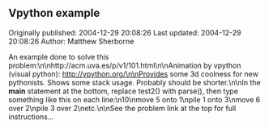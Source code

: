 ## Vpython example

Originally published: 2004-12-29 20:08:26
Last updated: 2004-12-29 20:08:26
Author: Matthew Sherborne

An example done to solve this problem:\n\nhttp://acm.uva.es/p/v1/101.html\n\nAnimation by vpython (visual python): http://vpython.org/\n\nProvides some 3d coolness for new pythonists. Shows some stack usage. Probably should be shorter.\n\nIn the __main__ statement at the bottom, replace test2() with parse(), then type something like this on each line:\n10\nmove 5 onto 1\npile 1 onto 3\nmove 6 over 2\npile 3 over 2\netc.\n\nSee the problem link at the top for full instructions...